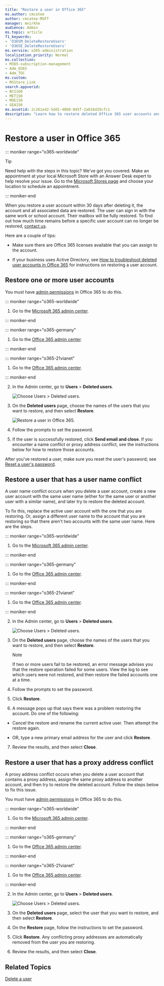```yaml
---
title: "Restore a user in Office 365"
ms.author: cmcatee
author: cmcatee-MSFT
manager: mnirkhe
audience: Admin
ms.topic: article
f1_keywords:
- 'O365M_DeleteRestoreUsers'
- 'O365E_DeleteRestoreUsers'
ms.service: o365-administration
localization_priority: Normal
ms.collection: 
- M365-subscription-management
- Adm_O365
- Adm_TOC
ms.custom:
- MSStore_Link
search.appverid:
- BCS160
- MET150
- MOE150
- GEA150
ms.assetid: 2c261e42-5dd1-48b0-845f-2a016d29cfc1
description: "Learn how to restore deleted Office 365 user accounts and all associated data."
---
```


# Restore a user in Office 365

::: moniker range="o365-worldwide"

> [!TIP]
> Need help with the steps in this topic? We’ve got you covered. Make an appointment at your local Microsoft Store with an Answer Desk expert to help resolve your issue. Go to the [Microsoft Stores page](https://go.microsoft.com/fwlink/?LinkID=2041482) and choose your location to schedule an appointment.

::: moniker-end
   
When you restore a user account within 30 days after deleting it, the account and all associated data are restored. The user can sign in with the same work or school account. Their mailbox will be fully restored. To find out how much time remains before a specific user account can no longer be restored, [contact us](../contact-support-for-business-products.md).
  
Here are a couple of tips:
  
- Make sure there are Office 365 licenses available that you can assign to the account.
    
- If your business uses Active Directory, see [How to troubleshoot deleted user accounts in Office 365](https://support.microsoft.com/kb/2619308) for instructions on restoring a user account. 
    
## Restore one or more user accounts
<a name="__toc336346186"> </a>

You must have [admin permissions](about-admin-roles.md) in Office 365 to do this. 
  
 
::: moniker range="o365-worldwide"

1. Go to the [Microsoft 365 admin center](https://admin.microsoft.com/AdminPortal/Home#/homepage).

::: moniker-end

::: moniker range="o365-germany"

1. Go to the [Office 365 admin center](https://portal.office.de/adminportal/home).

::: moniker-end

::: moniker range="o365-21vianet"

1. Go to the [Office 365 admin center](https://login.partner.microsoftonline.cn).

::: moniker-end

2. In the Admin center, go to **Users** \> **Deleted users**.
    
    ![Choose Users \> Deleted users.](../media/bd041355-906e-440b-b1ce-00cabf12d490.png)
  
3. On the **Deleted users** page, choose the names of the users that you want to restore, and then select **Restore**.
    
    ![Restore a user in Office 365.](../media/ab9119f4-b5a4-4f29-8397-67734ed86165.png)
  
4. Follow the prompts to set the password.
    
5. If the user is successfully restored, click **Send email and close**. If you encounter a name conflict or proxy address conflict, see the instructions below for how to restore those accounts.
    
After you've restored a user, make sure you reset the user's password; see [Reset a user's password](reset-passwords.md).
  
## Restore a user that has a user name conflict
<a name="RestoreUserNameConflict"> </a>

A user name conflict occurs when you delete a user account, create a new user account with the same user name (either for the same user or another user with a similar name), and later try to restore the deleted account.
  
To fix this, replace the active user account with the one that you are restoring. Or, assign a different user name to the account that you are restoring so that there aren't two accounts with the same user name. Here are the steps.
  

::: moniker range="o365-worldwide"

1. Go to the [Microsoft 365 admin center](https://admin.microsoft.com/AdminPortal/Home#/homepage).

::: moniker-end

::: moniker range="o365-germany"

1. Go to the [Office 365 admin center](https://portal.office.de/adminportal/home).

::: moniker-end

::: moniker range="o365-21vianet"

1. Go to the [Office 365 admin center](https://login.partner.microsoftonline.cn).

::: moniker-end

2. In the Admin center, go to **Users** \> **Deleted users**.
    
    ![Choose Users \> Deleted users.](../media/bd041355-906e-440b-b1ce-00cabf12d490.png)
  
3. On the **Deleted users** page, choose the names of the users that you want to restore, and then select **Restore**.
    
    > [!NOTE]
    > If two or more users fail to be restored, an error message advises you that the restore operation failed for some users. View the log to see which users were not restored, and then restore the failed accounts one at a time. 
  
4. Follow the prompts to set the password.
    
5. Click **Restore**.
    
6. A message pops up that says there was a problem restoring the account. Do one of the following:
    
  - Cancel the restore and rename the current active user. Then attempt the restore again.
    
  - OR, type a new primary email address for the user and click **Restore**.
    
7. Review the results, and then select **Close**.
    
## Restore a user that has a proxy address conflict
<a name="RestoreUserProxyConflict"> </a>

A proxy address conflict occurs when you delete a user account that contains a proxy address, assign the same proxy address to another account, and then try to restore the deleted account. Follow the steps below to fix this issue.
  
You must have [admin permissions](about-admin-roles.md) in Office 365 to do this. 
  

::: moniker range="o365-worldwide"

1. Go to the [Microsoft 365 admin center](https://admin.microsoft.com/AdminPortal/Home#/homepage).

::: moniker-end

::: moniker range="o365-germany"

1. Go to the [Office 365 admin center](https://portal.office.de/adminportal/home).

::: moniker-end

::: moniker range="o365-21vianet"

1. Go to the [Office 365 admin center](https://login.partner.microsoftonline.cn).

::: moniker-end

2. In the Admin center, go to **Users** \> **Deleted users**.
    
    ![Choose Users \> Deleted users.](../media/bd041355-906e-440b-b1ce-00cabf12d490.png)
  
3. On the **Deleted users** page, select the user that you want to restore, and then select **Restore**. 
    
4. On the **Restore** page, follow the instructions to set the password.
    
5. Click **Restore**. Any conflicting proxy addresses are automatically removed from the user you are restoring.
    
6. Review the results, and then select **Close**.

## Related Topics
<a name="RestoreUserProxyConflict"> </a>

[Delete a user](delete-a-user.md)
  


